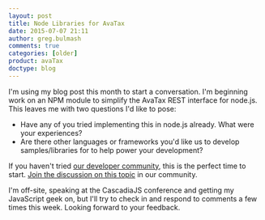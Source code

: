 ```yaml
---
layout: post
title: Node Libraries for AvaTax
date: 2015-07-07 21:11
author: greg.bulmash
comments: true
categories: [older]
product: avaTax
doctype: blog
---
```

I'm using my blog post this month to start a conversation. I'm beginning work on an NPM module to simplify the AvaTax REST interface for node.js. This leaves me with two questions I'd like to pose:
<ul>
	<li>Have any of you tried implementing this in node.js already. What were your experiences?</li>
	<li>Are there other languages or frameworks you'd like us to develop samples/libraries for to help power your development?</li>
</ul>
If you haven't tried <a href="https://community.avalara.com/avalara/category_sets/developers">our developer community</a>, this is the perfect time to start. <a href="https://community.avalara.com/avalara/topics/node-js-and-other-languages">Join the discussion on this topic</a> in our community.

I'm off-site, speaking at the CascadiaJS conference and getting my JavaScript geek on, but I'll try to check in and respond to comments a few times this week. Looking forward to your feedback.
